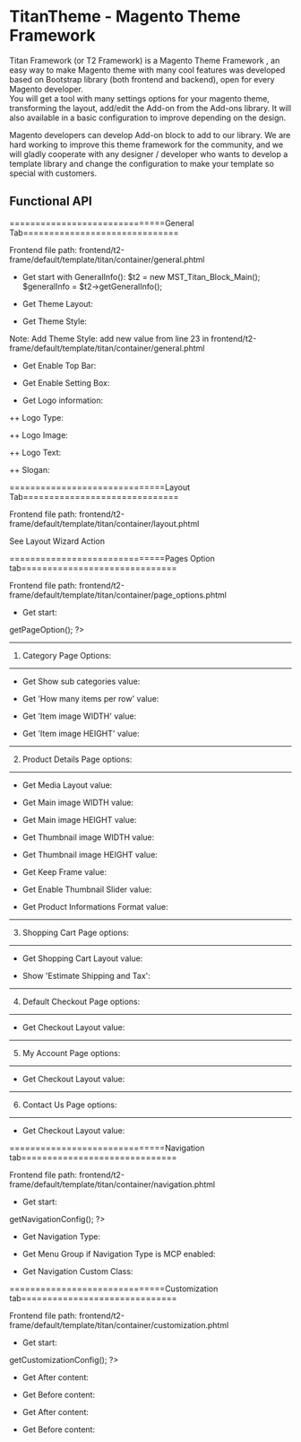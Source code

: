 TitanTheme - Magento Theme Framework
=====================================

Titan Framework (or T2 Framework) is a Magento Theme Framework , an easy way to make Magento theme with many cool features was developed based on Bootstrap library (both frontend and backend), open for every Magento developer.  
You will get a tool with many settings options for your magento theme, transforming the layout, add/edit the Add-on from the Add-ons library. It will also available in a basic configuration to improve depending on the design. 

Magento developers can develop Add-on block to add to our library.  We are hard working to improve this theme framework for the community, and we will gladly cooperate with any designer / developer who wants to develop a template library and change the configuration to make your template so special with customers.

Functional API
------------------------------------------------------------------------------------------
==============================General Tab==============================

Frontend file path: frontend/t2-frame/default/template/titan/container/general.phtml


- Get start with GeneralInfo():
$t2 = new MST_Titan_Block_Main();
$generalInfo = $t2->getGeneralInfo();

+ Get Theme Layout: 
<?php 
echo $generalInfo["theme_layout"]; 
//return one of values {fullwidth,t2-boxed,t2-boxed-medium,..}
?>

+ Get Theme Style: 
<?php 
echo $generalInfo['theme_style'];  
//return one of values {style1,style2,style3,..}
?>
Note: Add Theme Style: add new value from line 23 in frontend/t2-frame/default/template/titan/container/general.phtml

+ Get Enable Top Bar: 
<?php 
echo $generalInfo['enable_top_bar']; 
//return true/false
?>

+ Get Enable Setting Box: 
<?php 
echo $generalInfo['enable_setting_block']; 
//return true/false
?>

+ Get Logo information: 

++ Logo Type: 
<?php 
echo $generalInfo['logo_type'];
//return one of values {1,2,3}. 1: Logo image; 2: logo text; 3: Default Magento Setting;
?>

++ Logo Image: 
<?php 
echo $generalInfo['logo_image'];
//return file name value. example 1410631206.png
?>

++ Logo Text: 
<?php 
echo $generalInfo['logo_text'];
//return input text value
?>

++ Slogan: 
<?php 
echo $generalInfo['slogan']; 
//return input text value
?>

==============================Layout Tab==============================

Frontend file path: frontend/t2-frame/default/template/titan/container/layout.phtml

See Layout Wizard Action 

==============================Pages Option tab==============================

Frontend file path: frontend/t2-frame/default/template/titan/container/page_options.phtml


- Get start:
<?php 
$t2 = new MST_Titan_Block_Main();
$options = $t2->getPageOption();
?>

---------------------------------------------
1. Category Page Options:
---------------------------------------------

- Get Show sub categories value: 
<?php echo $options['category']['show_sub_categories']; 
//return true/false
?>

- Get 'How many items per row' value: 
<?php 
echo $options['category']['item_per_row']; 
//return a number
?>

- Get 'Item image WIDTH' value: 
<?php 
echo $options['category']['image_width']; 
//return a number
?>

- Get 'Item image HEIGHT' value: 
<?php 
echo $options['category']['image_height']; 
//return a number
?>
 
---------------------------------------------
2. Product Details Page options:
---------------------------------------------

- Get Media Layout value: 
<?php 
echo $options['product']['media'];
//return one of values {1,2,3,4}
?>

- Get Main image WIDTH value: 
<?php 
echo $options['product']['image_width'];
//return a number
?>

- Get Main image HEIGHT value: 
<?php 
echo $options['product']['image_height']; 
//return a number
?>

- Get Thumbnail image WIDTH value: 
<?php 
echo $options['product']['thumb_image_width']; 
//return a number
?>

- Get Thumbnail image HEIGHT value: 
<?php 
echo $options['product']['thumb_image_height']; 
//return a number
?>

- Get Keep Frame value: 
<?php 
echo $options['product']['keep_frame']; 
//return true/false
?>

- Get Enable Thumbnail Slider value: 
<?php 
echo $options['product']['thumb_slider']; 
//return true/false
?

- Get Zooming Type value: 
<?php 
echo $options['product']['thumb_slider']; 
//return one of values {inner,popup,lightbox,..}
?>

- Get Product Informations Format value: 
<?php 
echo $options['product']['productinfo']; 
//return one of values {tabs,listview,accordion,..}
?>
 
---------------------------------------------
3. Shopping Cart Page options:
---------------------------------------------

- Get Shopping Cart Layout value: 
<?php 
echo $options['cart']['layout']; 
//return one of values {standard,advanced1,advanced2,..}
?>

- Show 'Estimate Shipping and Tax': 
<?php 
echo $options['cart']['enable_estimate']; 
//return true/false
?>

---------------------------------------------
4. Default Checkout Page options:
---------------------------------------------

- Get Checkout Layout value: 
<?php 
echo $options['checkout']['layout']; 
//return one of values {standard,tab,..}
?>

 
---------------------------------------------
5. My Account Page options:
---------------------------------------------

- Get Checkout Layout value: 
<?php 
echo $options['checkout']['layout']; 
//return one of values {standard,tab,..}
?>
 
---------------------------------------------
6. Contact Us Page options:
---------------------------------------------

- Get Checkout Layout value: 
<?php 
echo $options['checkout']['layout']; 
//return one of values {standard,tab,..}
?>

 
==============================Navigation tab==============================

Frontend file path: frontend/t2-frame/default/template/titan/container/navigation.phtml


- Get start:
<?php 
$t2 = new MST_Titan_Block_Main();
$navigationConfig = $t2->getNavigationConfig();
?>

+ Get Navigation Type: 
<?php 
echo $navigationConfig['menu_type']; 
//return one of values {default,mcp}
?>

+ Get Menu Group if Navigation Type is MCP enabled:
<?php 
echo $navigationConfig['menu_group']; 
//return number (group id)
?>

+ Get Navigation Custom Class:
<?php 
echo $navigationConfig['custom_class']; 
//return input text  value
?>


==============================Customization tab==============================

Frontend file path: frontend/t2-frame/default/template/titan/container/customization.phtml


- Get start:
<?php 
$t2 = new MST_Titan_Block_Main();
$customization = $t2->getCustomizationConfig();
?>

+ Get After <Head> content: 
<?php 
echo $customization['after_head_open']; 
//return textarea value
?>

+ Get Before <Head> content:
<?php 
echo $customization['before_head_close']; 
//return textarea value
?>

+ Get After <Body> content:
<?php 
echo $customization['after_body_open']; 
//return textarea value
?>

+ Get Before </Body> content: 
<?php 
echo $customization['before_body_close']; 
//return textarea value
?>



